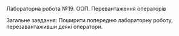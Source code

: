 Лабораторна робота №19. ООП. Перевантаження операторів

Загальне завдання: Поширити попередню лабораторну роботу, перезавантаживши деякі оператори.